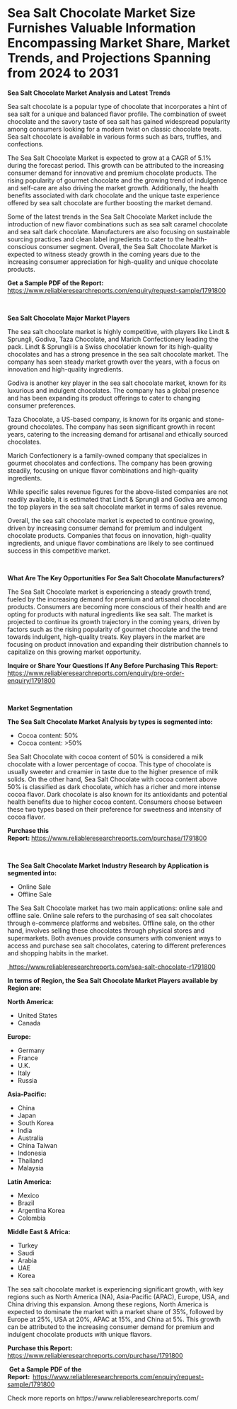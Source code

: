 <p><h1>Sea Salt Chocolate Market Size Furnishes Valuable Information Encompassing Market Share, Market Trends, and Projections Spanning from 2024 to 2031</h1></p><p><strong>Sea Salt Chocolate Market Analysis and Latest Trends</strong></p>
<p><p>Sea salt chocolate is a popular type of chocolate that incorporates a hint of sea salt for a unique and balanced flavor profile. The combination of sweet chocolate and the savory taste of sea salt has gained widespread popularity among consumers looking for a modern twist on classic chocolate treats. Sea salt chocolate is available in various forms such as bars, truffles, and confections.</p><p>The Sea Salt Chocolate Market is expected to grow at a CAGR of 5.1% during the forecast period. This growth can be attributed to the increasing consumer demand for innovative and premium chocolate products. The rising popularity of gourmet chocolate and the growing trend of indulgence and self-care are also driving the market growth. Additionally, the health benefits associated with dark chocolate and the unique taste experience offered by sea salt chocolate are further boosting the market demand.</p><p>Some of the latest trends in the Sea Salt Chocolate Market include the introduction of new flavor combinations such as sea salt caramel chocolate and sea salt dark chocolate. Manufacturers are also focusing on sustainable sourcing practices and clean label ingredients to cater to the health-conscious consumer segment. Overall, the Sea Salt Chocolate Market is expected to witness steady growth in the coming years due to the increasing consumer appreciation for high-quality and unique chocolate products.</p></p>
<p><strong>Get a Sample PDF of the Report:&nbsp;</strong> <a href="https://www.reliableresearchreports.com/enquiry/request-sample/1791800">https://www.reliableresearchreports.com/enquiry/request-sample/1791800</a></p>
<p>&nbsp;</p>
<p><strong>Sea Salt Chocolate Major Market Players</strong></p>
<p><p>The sea salt chocolate market is highly competitive, with players like Lindt & Sprungli, Godiva, Taza Chocolate, and Marich Confectionery leading the pack. Lindt & Sprungli is a Swiss chocolatier known for its high-quality chocolates and has a strong presence in the sea salt chocolate market. The company has seen steady market growth over the years, with a focus on innovation and high-quality ingredients.</p><p>Godiva is another key player in the sea salt chocolate market, known for its luxurious and indulgent chocolates. The company has a global presence and has been expanding its product offerings to cater to changing consumer preferences.</p><p>Taza Chocolate, a US-based company, is known for its organic and stone-ground chocolates. The company has seen significant growth in recent years, catering to the increasing demand for artisanal and ethically sourced chocolates.</p><p>Marich Confectionery is a family-owned company that specializes in gourmet chocolates and confections. The company has been growing steadily, focusing on unique flavor combinations and high-quality ingredients.</p><p>While specific sales revenue figures for the above-listed companies are not readily available, it is estimated that Lindt & Sprungli and Godiva are among the top players in the sea salt chocolate market in terms of sales revenue.</p><p>Overall, the sea salt chocolate market is expected to continue growing, driven by increasing consumer demand for premium and indulgent chocolate products. Companies that focus on innovation, high-quality ingredients, and unique flavor combinations are likely to see continued success in this competitive market.</p></p>
<p>&nbsp;</p>
<p><strong>What Are The Key Opportunities For Sea Salt Chocolate Manufacturers?</strong></p>
<p><p>The Sea Salt Chocolate market is experiencing a steady growth trend, fueled by the increasing demand for premium and artisanal chocolate products. Consumers are becoming more conscious of their health and are opting for products with natural ingredients like sea salt. The market is projected to continue its growth trajectory in the coming years, driven by factors such as the rising popularity of gourmet chocolate and the trend towards indulgent, high-quality treats. Key players in the market are focusing on product innovation and expanding their distribution channels to capitalize on this growing market opportunity.</p></p>
<p><strong>Inquire or Share Your Questions If Any Before Purchasing This Report:</strong> <a href="https://www.reliableresearchreports.com/enquiry/pre-order-enquiry/1791800">https://www.reliableresearchreports.com/enquiry/pre-order-enquiry/1791800</a></p>
<p>&nbsp;</p>
<p><strong>Market Segmentation</strong></p>
<p><strong>The Sea Salt Chocolate Market Analysis by types is segmented into:</strong></p>
<p><ul><li>Cocoa content: 50%</li><li>Cocoa content: >50%</li></ul></p>
<p><p>Sea Salt Chocolate with cocoa content of 50% is considered a milk chocolate with a lower percentage of cocoa. This type of chocolate is usually sweeter and creamier in taste due to the higher presence of milk solids. On the other hand, Sea Salt Chocolate with cocoa content above 50% is classified as dark chocolate, which has a richer and more intense cocoa flavor. Dark chocolate is also known for its antioxidants and potential health benefits due to higher cocoa content. Consumers choose between these two types based on their preference for sweetness and intensity of cocoa flavor.</p></p>
<p><strong>Purchase this Report:&nbsp;</strong><a href="https://www.reliableresearchreports.com/purchase/1791800">https://www.reliableresearchreports.com/purchase/1791800</a></p>
<p>&nbsp;</p>
<p><strong>The Sea Salt Chocolate Market Industry Research by Application is segmented into:</strong></p>
<p><ul><li>Online Sale</li><li>Offline Sale</li></ul></p>
<p><p>The Sea Salt Chocolate market has two main applications: online sale and offline sale. Online sale refers to the purchasing of sea salt chocolates through e-commerce platforms and websites. Offline sale, on the other hand, involves selling these chocolates through physical stores and supermarkets. Both avenues provide consumers with convenient ways to access and purchase sea salt chocolates, catering to different preferences and shopping habits in the market.</p></p>
<p><a href="https://www.reliableresearchreports.com/sea-salt-chocolate-r1791800">&nbsp;https://www.reliableresearchreports.com/sea-salt-chocolate-r1791800</a></p>
<p><strong>In terms of Region, the Sea Salt Chocolate Market Players available by Region are:</strong></p>
<p>
    <p> <strong> North America: </strong>
        <ul>
            <li>United States</li>
            <li>Canada</li>
        </ul>
        </p> 
    <p> <strong> Europe: </strong>
        <ul>
            <li>Germany</li>
            <li>France</li>
            <li>U.K.</li>
            <li>Italy</li>
            <li>Russia</li>
        </ul>
        </p> 
    <p> <strong> Asia-Pacific: </strong>
        <ul>
            <li>China</li>
            <li>Japan</li>
            <li>South Korea</li>
            <li>India</li>
            <li>Australia</li>
            <li>China Taiwan</li>
            <li>Indonesia</li>
            <li>Thailand</li>
            <li>Malaysia</li>
        </ul>
        </p> 
    <p> <strong> Latin America: </strong>
        <ul>
            <li>Mexico</li>
            <li>Brazil</li>
            <li>Argentina Korea</li>
            <li>Colombia</li>
        </ul>
        </p> 
    <p> <strong> Middle East & Africa: </strong>
        <ul>
            <li>Turkey</li>
            <li>Saudi</li>
            <li>Arabia</li>
            <li>UAE</li>
            <li>Korea</li>
        </ul>
    </p>
    </p>
<p><p>The sea salt chocolate market is experiencing significant growth, with key regions such as North America (NA), Asia-Pacific (APAC), Europe, USA, and China driving this expansion. Among these regions, North America is expected to dominate the market with a market share of 35%, followed by Europe at 25%, USA at 20%, APAC at 15%, and China at 5%. This growth can be attributed to the increasing consumer demand for premium and indulgent chocolate products with unique flavors.</p></p>
<p><strong>Purchase this Report: </strong><a href="https://www.reliableresearchreports.com/purchase/1791800">https://www.reliableresearchreports.com/purchase/1791800</a></p>
<p>&nbsp;<strong>Get a Sample PDF of the Report:&nbsp;&nbsp;</strong><a href="https://www.reliableresearchreports.com/enquiry/request-sample/1791800">https://www.reliableresearchreports.com/enquiry/request-sample/1791800</a></p>
<p><strong></strong></p>
<p>Check more reports on https://www.reliableresearchreports.com/</p>